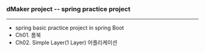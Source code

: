 ### dMaker project -- spring practice project
***
+ spring basic practice project in spring Boot
+ Ch01. 롬북 
+ Ch02. Simple Layer(1 Layer) 어플리케이션